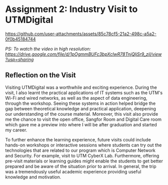 # Assignment 2: Industry Visit to UTMDigital

https://github.com/user-attachments/assets/85c78cf5-21a2-498c-a5a2-0f0b45184744

_PS: To watch the video in high resolution: https://drive.google.com/file/d/1pOgmmBUFc3bpXclwR78TnjQljSr9_zil/view?usp=sharing_

## Reflection on the Visit

Visiting UTMDigital was a worthwhile and exciting experience. During the visit, I also learnt the practical applications of IT systems such as the UTM's Wi-Fi and wired networks, as well as the aspect of data engineering, through the workshop. Seeing these systems in action helped bridge the gap between theoretical knowledge and practical application, deepening our understanding of the course material. Moreover, this visit also provide me the chance to visit the open office, Sangfor Room and Digital Care room which gave me a preview into where I will be after graduation and started my career.   

To further enhance the learning experience, future visits could include hands-on workshops or interactive sessions where students can try out the technologies that are related to our program which is Computer Network and Security. For example, visit to UTM CyberX Lab. Furthermore, offering pre-visit materials or learning guides might enable the students to get better prepared and be aware of the situation prior to arrival. In general, the trip was a tremendously useful academic experience providing useful knowledge and motivation.
